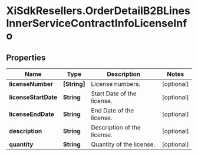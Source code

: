 # XiSdkResellers.OrderDetailB2BLinesInnerServiceContractInfoLicenseInfo

## Properties

Name | Type | Description | Notes
------------ | ------------- | ------------- | -------------
**licenseNumber** | **[String]** | License numbers. | [optional] 
**licenseStartDate** | **String** | Start Date of the license. | [optional] 
**licenseEndDate** | **String** | End Date of the license. | [optional] 
**description** | **String** | Description of the license. | [optional] 
**quantity** | **String** | Quantity of the license. | [optional] 


